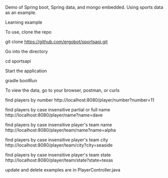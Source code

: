 Demo of Spring boot, Spring data, and mongo embedded.  Using sports data as an example.

Learning example

To use, clone the repo

git clone https://github.com/ergobot/sportsapi.git

Go into the directory

cd sportsapi

Start the application

gradle bootRun

To view the data, go to your browser, postman, or curls

find players by number
http://localhost:8080/player/number?number=11

find players by case insensitive partial or full name
http://localhost:8080/player/name?name=dave

find players by case insensitive player's team name
http://localhost:8080/player/team/name?name=alpha

find players by case insensitive player's team city
http://localhost:8080/player/team/city?city=seaside

find players by case insensitive player's team state
http://localhost:8080/player/team/state?state=texas


update and delete examples are in PlayerController.java

